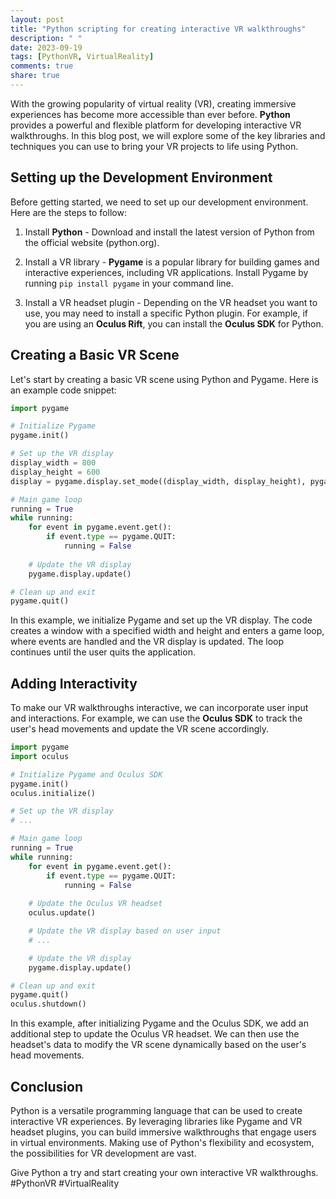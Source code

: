 ```yaml
---
layout: post
title: "Python scripting for creating interactive VR walkthroughs"
description: " "
date: 2023-09-19
tags: [PythonVR, VirtualReality]
comments: true
share: true
---
```


With the growing popularity of virtual reality (VR), creating immersive experiences has become more accessible than ever before. **Python** provides a powerful and flexible platform for developing interactive VR walkthroughs. In this blog post, we will explore some of the key libraries and techniques you can use to bring your VR projects to life using Python.

## Setting up the Development Environment

Before getting started, we need to set up our development environment. Here are the steps to follow:

1. Install **Python** - Download and install the latest version of Python from the official website (python.org).

2. Install a VR library - **Pygame** is a popular library for building games and interactive experiences, including VR applications. Install Pygame by running `pip install pygame` in your command line.

3. Install a VR headset plugin - Depending on the VR headset you want to use, you may need to install a specific Python plugin. For example, if you are using an **Oculus Rift**, you can install the **Oculus SDK** for Python.

## Creating a Basic VR Scene

Let's start by creating a basic VR scene using Python and Pygame. Here is an example code snippet:

```python
import pygame

# Initialize Pygame
pygame.init()

# Set up the VR display
display_width = 800
display_height = 600
display = pygame.display.set_mode((display_width, display_height), pygame.FULLSCREEN)

# Main game loop
running = True
while running:
    for event in pygame.event.get():
        if event.type == pygame.QUIT:
            running = False
    
    # Update the VR display
    pygame.display.update()

# Clean up and exit
pygame.quit()
```

In this example, we initialize Pygame and set up the VR display. The code creates a window with a specified width and height and enters a game loop, where events are handled and the VR display is updated. The loop continues until the user quits the application.

## Adding Interactivity

To make our VR walkthroughs interactive, we can incorporate user input and interactions. For example, we can use the **Oculus SDK** to track the user's head movements and update the VR scene accordingly.

```python
import pygame
import oculus

# Initialize Pygame and Oculus SDK
pygame.init()
oculus.initialize()

# Set up the VR display
# ...

# Main game loop
running = True
while running:
    for event in pygame.event.get():
        if event.type == pygame.QUIT:
            running = False
    
    # Update the Oculus VR headset
    oculus.update()

    # Update the VR display based on user input
    # ...

    # Update the VR display
    pygame.display.update()

# Clean up and exit
pygame.quit()
oculus.shutdown()
```

In this example, after initializing Pygame and the Oculus SDK, we add an additional step to update the Oculus VR headset. We can then use the headset's data to modify the VR scene dynamically based on the user's head movements.

## Conclusion

Python is a versatile programming language that can be used to create interactive VR experiences. By leveraging libraries like Pygame and VR headset plugins, you can build immersive walkthroughs that engage users in virtual environments. Making use of Python's flexibility and ecosystem, the possibilities for VR development are vast.

Give Python a try and start creating your own interactive VR walkthroughs. #PythonVR #VirtualReality
